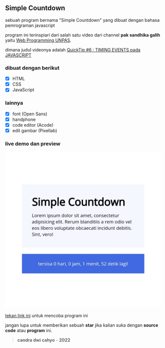 ## Simple Countdown

sebuah program bernama "Simple Countdown" yang dibuat dengan bahasa pemrograman javascript

program ini terinspiari dari salah satu video dari channel **pak sandhika galih** yaitu [Web Programming UNPAS](https://m.youtube.com/c/WebProgrammingUNPAS).

dimana judul videonya adalah [QuickTip #6 : TIMING EVENTS pada JAVASCRIPT](https://m.youtube.com/watch?v=GUxWagOiD3o)

### dibuat dengan berikut

- [x] HTML
- [x] CSS
- [x] JavaScript

### lainnya

- [x] font (Open Sans)
- [x] handphone
- [x] code editor (Acode)
- [x] edit gambar (Pixellab) 

### live demo dan preview

![preview](https://github.com/candradwicahyo/simple-countdown/blob/master/preview.jpg)

[tekan link ini](https://candradwicahyo.github.io/simple-countdown) untuk mencoba program ini

jangan lupa untuk memberikan sebuah **star** jika kalian suka dengan **source code** atau **program** ini.

> **candra dwi cahyo** - **2022**